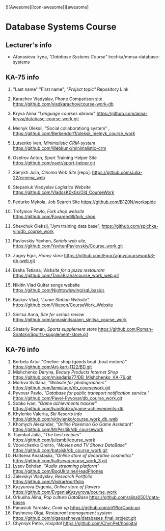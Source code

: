 [![Awesome][icon-awesome]][awesome]
&nbsp;&nbsp;&nbsp;&nbsp;&nbsp;&nbsp;

# Database Systems Course  

## Lecturer's info  

- Afanasieva Iryna, *"Database Systems Course"* lrochka/mmsa-database-systems

## KA-75 info  
1. "Last name" "First name", *"Project topic"* Repository Link
4. Karachev Vladyslav, Phone Comparison site https://github.com/vladkarachov/course-work-db
5. Kryva Anna *"Language courses abroad"* https://github.com/anna-kryva/database-course-work.git
7. Melnyk Oleksii, "Social collaborationg system" , https://github.com/Berkendorff/oleksii_melnyk_course_work
6. Lutsenko Ivan, *Minimalistic CRM-system* https://github.com/Webkunx/minimalistic-crm
9. Osetrov Anton, Sport Training Helper Site https://github.com/osetr/sport-helper.git
13. Sierykh Julia, *Cinema Web Site* [repo]: https://github.com/Julia-22/cinema_web
16. Stepaniuk Vladyslav *Logistics Website* https://github.com/VladosK0k0s/Old_CourseWork
18. Fedurko Mykola, Job Search Site https://github.com/B1Z0N/workspide
17. Trofymov Pavlo, *Fork shop website* https://github.com/Fayarendill/fork_shop

19. Shevchuk Oleksij, "Jym training data base", https://github.com/spichka-vin/db_course_work
10. Pavlovskiy Yevhen, *Serials web site*, https://github.com/YevhenPavlovskiy/Course_work.git
3. Zagny Egor, *Honey store* https://github.com/EgorZagny/coursework3-db-web.git
2. Braha Tetiana, *Website for a pizza restaurant* https://github.com/TaniaBraha/course_work_web.git
8. Nikitin Vlad Guitar songs website https://github.com/Nightowlswing/sql_basics
1. Baskov Vlad, *"Lunar Station Website"* https://github.com/Viltexon/CourseWork_Website
14. Sinitsa Anna, *Site for serials review* https://github.com/annasinitsa/ann_sinitsa_course_work
15. Siratsriy Roman, *Sports supplement store* https://github.com/Roman-Siratsky/Sports-supplement-store.git


## KA-76 info  
1. Borbela Artur "Oneline-shop (goods boat ,boat motors)" https://github.com/Art-kart-1122/BD.git  
9. Mishchenko Daryna, *Beauty Products Internet Shop* https://github.com/missdaria77/DB_Mishchenko_KA-76.git  
10. Morkva Svitlana, *"Website for photographers"* https://github.com/lamialuce/db_coursework.git  
15. Pyvovar Pavlo, *"Database for public transport notification service."* https://github.com/Pavel-Pyvovar/db_course_work.git
17. Sobko Ivan, *"Game achievments tracker"* https://github.com/IvanSobko/game-achievements-db  
18. Khylenko Valeriia, *Ski Resorts Info* https://github.com/vkhylenko/course_work_db_web  
19. Khomych Alexander, *"Online Pokémon Go Game Assistant"* https://github.com/MrPer4ik/db_coursework  
20. Tsymbal Julia, *"The best recipes"* https://github.com/jultsmbl/course_work
2. Vdovichenko Dmitro, *"Movies and TV Shows DataBase"* https://github.com/bataisk/db_course_work.git
3. Haltseva Anastasiia, *"Оnline store of decorative cosmetics"* https://github.com/haltseva/course_work_3.git
8. Lysov Bohdan, *"Audio streaming platform"* https://github.com/BogUkraine/HeadPhones
5. Zalevskyi Vladyslav, *Research Portfolio* https://github.com/Vivikar/portfolio  
7. Kyzyurova Evgenia, *Online store of flowers* https://github.com/EvgeniaKyzyurova/course_work    
12. Orkusha Alina, *Pop culture DataBase* https://github.com/alina0501/data-bases  
13. Panasiuk Yaroslav, *Cook up* https://github.com/oYPIo/Cook-up 
9. Pashneva Olga, *Restaurant management system* https://github.com/olgapashneva/databases_final_project.git
21. Chynnyk Petro, *Hospital* https://github.com/ChynPet/hospital  
